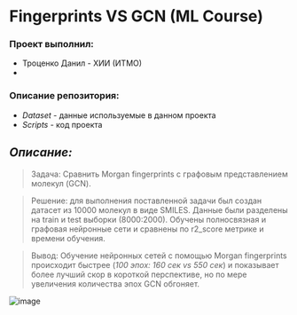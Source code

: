 # Fingerprints VS GCN (ML Course)

### Проект выполнил:
* Троценко Данил - ХИИ (ИТМО)
* 
### Описание репозитория:
- *Dataset* - данные используемые в данном проекта
- *Scripts* - код проекта

## ___Описание:___ 
>Задача: Сравнить Morgan fingerprints с графовым представлением молекул (GCN).

>Решение: для выполнения поставленной задачи был создан датасет из 10000 молекул в виде SMILES. Данные были разделены на train и test выборки (8000:2000). Обучены полносвязная и графовая нейронные сети и сравнены по r2_score метрике и времени обучения.

>Вывод: Обучение нейронных сетей с помощью Morgan fingerprints происходит быстрее (*100 эпох: 160 сек vs 550 сек*) и показывает более лучший скор в короткой перспективе, но по мере увеличения количества эпох GCN обгоняет.

![image](https://github.com/Da5ker/Fingerprints_VS_GCN/assets/113497168/4f468186-2ff9-4ef1-9f72-22a3bcddcbfb)

